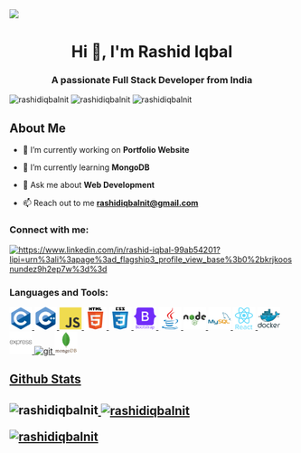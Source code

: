 <img src="https://camo.githubusercontent.com/b9d2cf6f810f95b5fb495edca02c307d492c32f71a62ab6c801e416fa5492338/68747470733a2f2f692e70696e696d672e636f6d2f6f726967696e616c732f37372f63612f61332f37376361613332383834643733356434333961646534356261333766656166322e676966">

<h1 align="center">Hi 👋, I'm Rashid Iqbal</h1>

<h3 align="center">A passionate Full Stack Developer from India</h3>


<p align="left"> <img src="https://komarev.com/ghpvc/?username=rashidiqbalnit&label=Followers&color=0e75b6&style=flat" alt="rashidiqbalnit" />   <img src="https://komarev.com/ghpvc/?username=rashidiqbalnit&label=Stars&color=0e75b6&style=flat" alt="rashidiqbalnit" />   <img src="https://komarev.com/ghpvc/?username=rashidiqbalnit&label=Profile%20views&color=0e75b6&style=flat" alt="rashidiqbalnit" /></p>


<h2>About Me</h2>

- 🔭 I’m currently working on **Portfolio Website**

- 🌱 I’m currently learning **MongoDB**

- 💬 Ask me about **Web Development**

- 📫 Reach out to me **rashidiqbalnit@gmail.com**


<h3 align="left">Connect with me:</h3>



<p align="left">
<a href="https://linkedin.com/in/https://www.linkedin.com/in/rashid-iqbal-99ab54201?lipi=urn%3ali%3apage%3ad_flagship3_profile_view_base%3b0%2bkrjkoosnundez9h2ep7w%3d%3d" target="blank"><img align="center" src="https://raw.githubusercontent.com/rahuldkjain/github-profile-readme-generator/master/src/images/icons/Social/linked-in-alt.svg" alt="https://www.linkedin.com/in/rashid-iqbal-99ab54201?lipi=urn%3ali%3apage%3ad_flagship3_profile_view_base%3b0%2bkrjkoosnundez9h2ep7w%3d%3d" height="30" width="40" /></a>
</p>



<h3 align="left">Languages and Tools:</h3>



<p align="left"> <a href="https://getbootstrap.com" target="_blank" rel="noreferrer"> <img src="https://raw.githubusercontent.com/devicons/devicon/master/icons/c/c-original.svg" alt="c" width="40" height="40"/> </a> <a href="https://www.w3schools.com/cpp/" target="_blank" rel="noreferrer"> <img src="https://raw.githubusercontent.com/devicons/devicon/master/icons/cplusplus/cplusplus-original.svg" alt="cplusplus" width="40" height="40"/> </a> <a href="https://www.w3schools.com/css/" target="_blank" rel="noreferrer"> <img src="https://raw.githubusercontent.com/devicons/devicon/master/icons/javascript/javascript-original.svg" alt="javascript" width="40" height="40"/> </a> <a href="https://www.mongodb.com/" target="_blank" rel="noreferrer"> <img src="https://raw.githubusercontent.com/devicons/devicon/master/icons/html5/html5-original-wordmark.svg" alt="html5" width="40" height="40"/> </a> <a href="https://www.java.com" target="_blank" rel="noreferrer"> <img src="https://raw.githubusercontent.com/devicons/devicon/master/icons/css3/css3-original-wordmark.svg" alt="css3" width="40" height="40"/> </a> <a href="https://www.docker.com/" target="_blank" rel="noreferrer"> <img src="https://raw.githubusercontent.com/devicons/devicon/master/icons/bootstrap/bootstrap-plain-wordmark.svg" alt="bootstrap" width="40" height="40"/> </a> <a href="https://www.cprogramming.com/" target="_blank" rel="noreferrer"><img src="https://raw.githubusercontent.com/devicons/devicon/master/icons/java/java-original.svg" alt="java" width="40" height="40"/> </a> <a href="https://developer.mozilla.org/en-US/docs/Web/JavaScript" target="_blank" rel="noreferrer">  <img src="https://raw.githubusercontent.com/devicons/devicon/master/icons/nodejs/nodejs-original-wordmark.svg" alt="nodejs" width="40" height="40"/> </a> <a href="https://reactjs.org/" target="_blank" rel="noreferrer"> <img src="https://raw.githubusercontent.com/devicons/devicon/master/icons/mysql/mysql-original-wordmark.svg" alt="mysql" width="40" height="40"/> </a> <a href="https://nodejs.org" target="_blank" rel="noreferrer"> <img src="https://raw.githubusercontent.com/devicons/devicon/master/icons/react/react-original-wordmark.svg" alt="react" width="40" height="40"/> </a> <img src="https://raw.githubusercontent.com/devicons/devicon/master/icons/docker/docker-original-wordmark.svg" alt="docker" width="40" height="40"/> </a> <a href="https://expressjs.com" target="_blank" rel="noreferrer"> <img src="https://raw.githubusercontent.com/devicons/devicon/master/icons/express/express-original-wordmark.svg" alt="express" width="40" height="40"/> </a> <a href="https://git-scm.com/" target="_blank" rel="noreferrer"> <img src="https://www.vectorlogo.zone/logos/git-scm/git-scm-icon.svg" alt="git" width="40" height="40"/> </a> <a href="https://www.w3.org/html/" target="_blank" rel="noreferrer"> <img src="https://raw.githubusercontent.com/devicons/devicon/master/icons/mongodb/mongodb-original-wordmark.svg" alt="mongodb" width="40" height="40"/> </a> <a href="https://www.mysql.com/" target="_blank" rel="noreferrer"></p>


<h2>Github Stats<h2>

   
<p><img align="left" src="https://github-readme-stats.vercel.app/api/top-langs?username=rashidiqbalnit&show_icons=true&locale=en&layout=compact" alt="rashidiqbalnit" /></p>



<p>&nbsp;<img align="center" src="https://github-readme-stats.vercel.app/api?username=rashidiqbalnit&show_icons=true&locale=en" alt="rashidiqbalnit" /></p>





<p align="left"> <a href="https://github.com/ryo-ma/github-profile-trophy"><img src="https://github-profile-trophy.vercel.app/?username=rashidiqbalnit" alt="rashidiqbalnit" /></a> </p>
